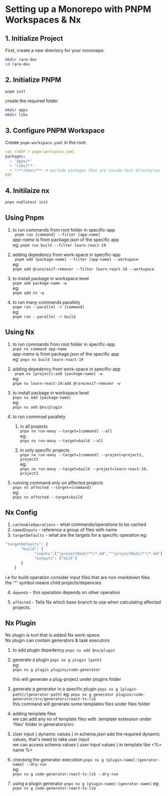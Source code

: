 # Setting up a Monorepo with PNPM Workspaces & Nx

## 1. Initialize Project

First, create a new directory for your monorepo:

```bash
mkdir rare-dev
cd rare-dev
```

## 2. Initialize PNPM

```bash
pnpm init
```

create the required folder

```bash
mkdir apps
mkdir libs
```

## 3. Configure PNPM Workspace

Create `pnpm-workspace.yaml` in the root:

```yaml
cat <<EOF > pnpm-workspace.yaml
packages:
  - 'apps/*'
  - 'libs/**'
  - '!**/test/**' # exclude packages that are inside test directories
EOF
```

## 4. Initilaize nx
```bash
pnpx nx@latest init
```



## Using Pnpm
1. to run commands from root folder in specific-app  
   ``` pnpm run [command] --filter [app-name]```  
   *app-name* is from package.json of the specific app  
   eg: 
   ``` pnpm run build --filter learn-react-19 ```

2. adding depedency from work-space in specific-app  
   ``` pnpm add [package-name] --filter [app-name] --workspace```  
   eg:  
   ```pnpm add @rare/exif-remover --filter learn-react-19 --workspace```

3. to install package in workspace level  
   ``` pnpm add package-name -w ```  
   eg:  
   ``` pnpm add nx -w ```
4. to run many commands parallely  
   ``` pnpm run --parallel -r [command] ```  
   eg:  
   ``` pnpm run --parallel -r build ```

## Using Nx
1. to run commands from root folder in specific-app  
   ``` pnpx nx command app-name ```  
   *app-name* is from package.json of the specific app  
   eg: 
   ``` pnpx nx build learn-react-19 ```

2. adding depedency from work-space in specific-app  
   ``` pnpm nx [project]:add [package-name] -w```  
   eg:  
   ```pnpm nx learn-react-19:add @rare/exif-remover -w```

3. to install package in workspace level  
   ``` pnpx nx add [package-name] ```  
   eg:  
   ``` pnpx nx add @nx/plugin ```
4. to run commnad parallely  
   1. in all projects  
      ``` pnpx nx run-many --target=[command] --all ```  
      eg:  
      ``` pnpx nx run-many --target=build --all ```

   2. in only specific projects  
      ``` pnpx nx run-many --target=[command] --project=project1, project2 ```  
      eg:  
      ``` pnpx nx run-many --target=build --project=learn-react-19, project2 ```

5. running command only on affected projects  
   ``` pnpx nx affected --target=[command] ```  
   eg:  
   ```pnpx nx affected --target=build ```


## Nx Config
1. ```cacheableOperations``` - what commands/operations to be cached  
2. ```namedInputs``` - reference a group of files with name  
3. ```targetDefaults``` - what are the targets for a specific operation
eg:  
```js
"targetDefaults": {
       "build": {
             "inputs":["!projectRoot/**/*.md","^!projectRoot/**/*.md"],
             "outputs": ["dist"]
       }
    }
```
i.e for build operation consider input files that are non-markdown files  
the '^' symbol means child projects/depencies

4. ```depends``` - this operation depends on other operation

5. ```affected``` - Tells Nx which base branch to use when calculating affected projects.


## Nx Plugin
Nx plugin is tool that is added Nx work-space  
Nx plugin can contain generators & task executors  

1. to add plugin depedency
``` pnpx nx add @nx/plugin ```

2. generate a plugin 
   ``` pnpx nx g plugin [path] ```  
   eg:  
   ``` pnpx nx g plugin plugins/code-generator ```  

   this will generate a plug-project under plugins folder


3. generate a generator in a specific plugin
   ``` pnpx nx g [plugin-path]/[generator-path] ```
   eg: 
   ``` pnpx nx g generator plugins/code-generator/src/generators/react-ts-lib ```  
   this command will generate some templates files under files folder  

4. adding template files  
   we can add any no of template files with .template extension under 'files' folder in generators/src 

5. User input ( dynamic values )
   in schema.json add the required dynamic values, that's need to take user input  
   we can access schema values ( user input values ) in template like <%= name %>

6. checking the generator execution 
   ``` pnpx nx g [plugin-name]:[genrator-name] --dry-run ```  
   eg:  
   ``` pnpx nx g code-generator:react-ts-lib --dry-run ```

7. using a plugin generator
   ``` pnpx nx g [plugin-name]:[genrator-name] ```
   eg: 
   ``` pnpx nx g code-generator:react-ts-lib ```
   